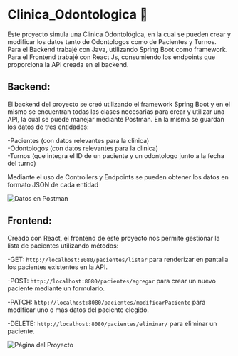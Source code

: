 # Clinica_Odontologica 🏥

Este proyecto simula una Clinica Odontológica, en la cual se pueden crear y modificar los datos tanto de Odontologos como de Pacientes y Turnos. \
Para el Backend trabajé con Java, utilizando Spring Boot como framework. \
Para el Frontend trabajé con React Js, consumiendo los endpoints que proporciona la API creada en el backend.

## Backend:

El backend del proyecto se creó utilizando el framework Spring Boot y en el mismo se encuentran todas las clases necesarias para crear y utilizar una API, la cual se puede manejar mediante Postman. 
En la misma se guardan los datos de tres entidades:

  -Pacientes (con datos relevantes para la clinica) \
  -Odontologos (con datos relevantes para la clinica) \
  -Turnos (que integra el ID de un paciente y un odontologo junto a la fecha del turno)
  
Mediante el uso de Controllers y Endpoints se pueden obtener los datos en formato JSON de cada entidad

![Datos en Postman](https://i.postimg.cc/jdGz2H2t/postman-clinica.jpg)


## Frontend:

Creado con React, el frontend de este proyecto nos permite gestionar la lista de pacientes utilizando métodos:

-GET: `http://localhost:8080/pacientes/listar` para renderizar en pantalla los pacientes existentes en la API.

-POST: `http://localhost:8080/pacientes/agregar` para crear un nuevo paciente mediante un formulario.

-PATCH: `http://localhost:8080/pacientes/modificarPaciente` para modificar uno o más datos del paciente elegido.

-DELETE: `http://localhost:8080/pacientes/eliminar/` para eliminar un paciente.

![Página del Proyecto](https://i.postimg.cc/8zRTWGps/work-clinica.jpg)
